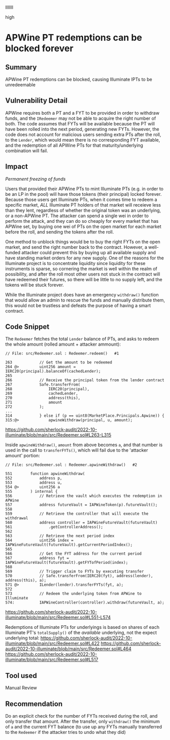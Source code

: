 IllIllI

high

# APWine PT redemptions can be blocked forever

## Summary

APWine PT redemptions can be blocked, causing Illuminate IPTs to be unredeemable


## Vulnerability Detail

APWine requires both a PT and a FYT to be provided in order to withdraw funds, and the `IRedeemer` may not be able to acquire the right number of both. The code assumes that FYTs will be available because the PT will have been rolled into the next period, generating new FYTs. However, the code does not account for malicious users sending extra PTs after the roll, to the `Lender`, which would mean there is no corresponding FYT available, and the redemption of all APWine PTs for that maturity/underlying combination will fail.


## Impact

_Permanent freezing of funds_

Users that provided their APWine PTs to mint Illuminate PTs (e.g. in order to be an LP in the pool) will have those tokens (their principal) locked forever. Because those users get Illuminate PTs, when it comes time to redeem a specific market, _ALL_ Illuminate PT holders of that market will receieve less than they lent, regardless of whether the original token was an underlying, or a non-APWine PT. The attacker can spend a single wei in order to perform the attack, and they can do so cheaply for every market that has APWine set, by buying one wei of PTs on the open market for each market before the roll, and sending the tokens after the roll.

One method to unblock things would be to buy the right FYTs on the open market, and send the right number back to the contract. However, a well-funded attacker could prevent this by buying up all available supply and have standing market orders for any new supply. One of the reasons for the Illuminate project is to concentrate liquidity since liquidity for these instruments is sparse, so cornering the market is well within the realm of possibility, and after the roll most other users not stuck in the contract will have redeemed their futures, so there will be little to no supply left, and the tokens will be stuck forever.

While the Illuminate project does have an emergency `withdraw()` function that would allow an admin to rescue the funds and manually distribute them, this would not be trustless and defeats the purpose of having a smart contract.


## Code Snippet

The `Redeemer` fetches the total `Lender` balance of PTs, and asks to redeem the whole amount (rolled amount + attacker ammount):
```solidity
// File: src/Redeemer.sol : Redeemer.redeem()   #1

263            // Get the amount to be redeemed
264 @>         uint256 amount = IERC20(principal).balanceOf(cachedLender);
265    
266            // Receive the principal token from the lender contract
267            Safe.transferFrom(
268                IERC20(principal),
269                cachedLender,
270                address(this),
271                amount
272            );
...
314            } else if (p == uint8(MarketPlace.Principals.Apwine)) {
315:@>             apwineWithdraw(principal, u, amount);
```
https://github.com/sherlock-audit/2022-10-illuminate/blob/main/src/Redeemer.sol#L263-L315


Inside `apwineWithdraw()`, `amount` from above becomes `a`, and that number is used in the call to `transferFYTs()`, which will fail due to the 'attacker amount' portion:
```solidity
// File: src/Redeemer.sol : Redeemer.apwineWithdraw()   #2

551        function apwineWithdraw(
552            address p,
553            address u,
554 @>         uint256 a
555        ) internal {
556            // Retrieve the vault which executes the redemption in APWine
557            address futureVault = IAPWineToken(p).futureVault();
558    
559            // Retrieve the controller that will execute the withdrawal
560            address controller = IAPWineFutureVault(futureVault)
561                .getControllerAddress();
562    
563            // Retrieve the next period index
564            uint256 index = IAPWineFutureVault(futureVault).getCurrentPeriodIndex();
565    
566            // Get the FYT address for the current period
567            address fyt = IAPWineFutureVault(futureVault).getFYTofPeriod(index);
568    
569            // Trigger claim to FYTs by executing transfer
570            // Safe.transferFrom(IERC20(fyt), address(lender), address(this), a);
571 @>         ILender(lender).transferFYTs(fyt, a);
572    
573            // Redeem the underlying token from APWine to Illuminate
574:           IAPWineController(controller).withdraw(futureVault, a);
```
https://github.com/sherlock-audit/2022-10-illuminate/blob/main/src/Redeemer.sol#L551-L574


Redemptions of Illuminate PTs for underlyings is based on shares of each Illuminate PT's `totalSupply()` of the _available_ underlying, not the expect underlying total:
https://github.com/sherlock-audit/2022-10-illuminate/blob/main/src/Redeemer.sol#L422
https://github.com/sherlock-audit/2022-10-illuminate/blob/main/src/Redeemer.sol#L464
https://github.com/sherlock-audit/2022-10-illuminate/blob/main/src/Redeemer.sol#L517


## Tool used

Manual Review


## Recommendation

Do an explicit check for the number of FYTs received during the roll, and only transfer that amount. After the transfer, only `withdraw()` the minimum of `a` and the current FYT balance (to use up any FYTs manually transferred to the `Redeemer` if the attacker tries to undo what they did)


